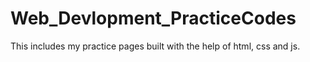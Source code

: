 # Web_Devlopment_PracticeCodes
This includes my practice pages built with the help of html, css and js.
